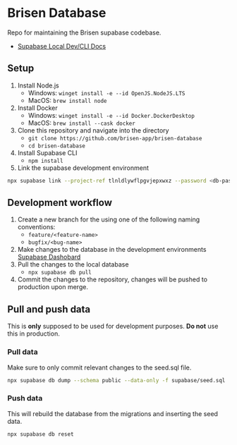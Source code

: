 # Brisen Database
Repo for maintaining the Brisen supabase codebase. 
- [Supabase Local Dev/CLI Docs](https://supabase.com/docs/guides/cli/getting-started)

## Setup
1. Install Node.js
    - Windows: `winget install -e --id OpenJS.NodeJS.LTS`
    - MacOS: `brew install node`
1. Install Docker
    - Windows: `winget install -e --id Docker.DockerDesktop`
    - MacOS: `brew install --cask docker`
1. Clone this repository and navigate into the directory
    - `git clone https://github.com/brisen-app/brisen-database`
    - `cd brisen-database`
1. Install Supabase CLI
    - `npm install`
1. Link the supabase development environment
```bash
npx supabase link --project-ref tlnldlywflpgvjepxwxz --password <db-password-dev>
```

## Development workflow
1. Create a new branch for the using one of the following naming conventions:
    - `feature/<feature-name>`
    - `bugfix/<bug-name>`
1. Make changes to the database in the development environments [Supabase Dashobard](https://supabase.com/dashboard/project/tlnldlywflpgvjepxwxz)
1. Pull the changes to the local database
    - `npx supabase db pull`
1. Commit the changes to the repository, changes will be pushed to production upon merge.

## Pull and push data

This is **only** supposed to be used for development purposes. **Do not** use this in production.

### Pull data
Make sure to only commit relevant changes to the seed.sql file.
```bash
npx supabase db dump --schema public --data-only -f supabase/seed.sql
```

### Push data
This will rebuild the database from the migrations and inserting the seed data.

```bash
npx supabase db reset
```